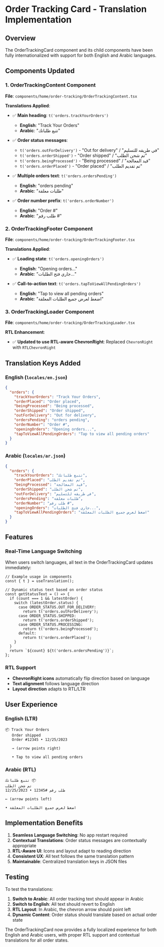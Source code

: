 # Order Tracking Card - Translation Implementation

## Overview

The OrderTrackingCard component and its child components have been fully internationalized with support for both English and Arabic languages.

## Components Updated

### 1. OrderTrackingContent Component
**File**: `components/home/order-tracking/OrderTrackingContent.tsx`

**Translations Applied**:
- ✅ **Main heading**: `t('orders.trackYourOrders')`
  - **English**: "Track Your Orders"
  - **Arabic**: "تتبع طلباتك"

- ✅ **Order status messages**:
  - `t('orders.outForDelivery')` - "Out for delivery" / "في طريقه للتسليم"
  - `t('orders.orderShipped')` - "Order shipped" / "تم شحن الطلب"
  - `t('orders.beingProcessed')` - "Being processed" / "قيد المعالجة"
  - `t('orders.orderPlaced')` - "Order placed" / "تم تقديم الطلب"

- ✅ **Multiple orders text**: `t('orders.ordersPending')`
  - **English**: "orders pending"
  - **Arabic**: "طلبات معلقة"

- ✅ **Order number prefix**: `t('orders.orderNumber')`
  - **English**: "Order #"
  - **Arabic**: "طلب رقم #"

### 2. OrderTrackingFooter Component
**File**: `components/home/order-tracking/OrderTrackingFooter.tsx`

**Translations Applied**:
- ✅ **Loading state**: `t('orders.openingOrders')`
  - **English**: "Opening orders..."
  - **Arabic**: "جاري فتح الطلبات..."

- ✅ **Call-to-action text**: `t('orders.tapToViewAllPendingOrders')`
  - **English**: "Tap to view all pending orders"
  - **Arabic**: "اضغط لعرض جميع الطلبات المعلقة"

### 3. OrderTrackingLoader Component
**File**: `components/home/order-tracking/OrderTrackingLoader.tsx`

**RTL Enhancement**:
- ✅ **Updated to use RTL-aware ChevronRight**: Replaced `ChevronRight` with `RTLChevronRight`

## Translation Keys Added

### English (`locales/en.json`)
```json
{
  "orders": {
    "trackYourOrders": "Track Your Orders",
    "orderPlaced": "Order placed",
    "beingProcessed": "Being processed",
    "orderShipped": "Order shipped",
    "outForDelivery": "Out for delivery",
    "ordersPending": "orders pending",
    "orderNumber": "Order #",
    "openingOrders": "Opening orders...",
    "tapToViewAllPendingOrders": "Tap to view all pending orders"
  }
}
```

### Arabic (`locales/ar.json`)
```json
{
  "orders": {
    "trackYourOrders": "تتبع طلباتك",
    "orderPlaced": "تم تقديم الطلب",
    "beingProcessed": "قيد المعالجة",
    "orderShipped": "تم شحن الطلب",
    "outForDelivery": "في طريقه للتسليم",
    "ordersPending": "طلبات معلقة",
    "orderNumber": "طلب رقم #",
    "openingOrders": "جاري فتح الطلبات...",
    "tapToViewAllPendingOrders": "اضغط لعرض جميع الطلبات المعلقة"
  }
}
```

## Features

### Real-Time Language Switching
When users switch languages, all text in the OrderTrackingCard updates immediately:

```tsx
// Example usage in components
const { t } = useTranslation();

// Dynamic status text based on order status
const getStatusText = () => {
  if (count === 1 && latestOrder) {
    switch (latestOrder.status) {
      case ORDER_STATUS.OUT_FOR_DELIVERY:
        return t('orders.outForDelivery');
      case ORDER_STATUS.SHIPPED:
        return t('orders.orderShipped');
      case ORDER_STATUS.PROCESSING:
        return t('orders.beingProcessed');
      default:
        return t('orders.orderPlaced');
    }
  }
  return `${count} ${t('orders.ordersPending')}`;
};
```

### RTL Support
- **ChevronRight icons** automatically flip direction based on language
- **Text alignment** follows language direction
- **Layout direction** adapts to RTL/LTR

## User Experience

### English (LTR)
```
📦 Track Your Orders
   Order shipped
   Order #12345 • 12/25/2023
   
   → (arrow points right)
   
   • Tap to view all pending orders
```

### Arabic (RTL)
```
تتبع طلباتك 📦
تم شحن الطلب
طلب رقم #12345 • 12/25/2023

← (arrow points left)

• اضغط لعرض جميع الطلبات المعلقة
```

## Implementation Benefits

1. **Seamless Language Switching**: No app restart required
2. **Contextual Translations**: Order status messages are contextually appropriate
3. **RTL-Aware UI**: Icons and layout adapt to reading direction
4. **Consistent UX**: All text follows the same translation pattern
5. **Maintainable**: Centralized translation keys in JSON files

## Testing

To test the translations:

1. **Switch to Arabic**: All order tracking text should appear in Arabic
2. **Switch to English**: All text should revert to English
3. **RTL Layout**: In Arabic, the chevron arrow should point left
4. **Dynamic Content**: Order status should translate based on actual order state

The OrderTrackingCard now provides a fully localized experience for both English and Arabic users, with proper RTL support and contextual translations for all order states.